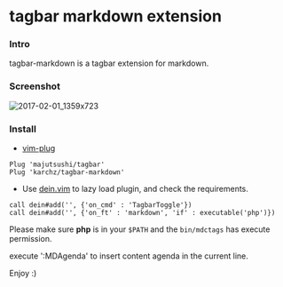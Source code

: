 # tagbar markdown extension

### Intro
tagbar-markdown is a tagbar extension for markdown.

### Screenshot
![2017-02-01_1359x723](https://cloud.githubusercontent.com/assets/13142418/22514376/12f8a792-e8da-11e6-9897-fb0136732a31.png)

### Install
- [vim-plug]
```viml
Plug 'majutsushi/tagbar'
Plug 'karchz/tagbar-markdown'
```
- Use [dein.vim] to lazy load plugin, and check the requirements.
```viml
call dein#add('', {'on_cmd' : 'TagbarToggle'})
call dein#add('', {'on_ft' : 'markdown', 'if' : executable('php')})
```

Please make sure **php** is in your `$PATH` and the `bin/mdctags` has execute permission.

execute ':MDAgenda' to insert content agenda in the current line.

Enjoy :)

[vim-plug]: https://github.com/junegunn/vim-plug
[dein.vim]: https://github.com/Shougo/dein.vim
